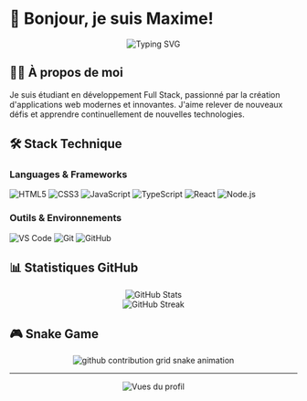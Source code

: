 # 👋 Bonjour, je suis Maxime!

<div align="center">
  <img src="https://readme-typing-svg.demolab.com?font=Fira+Code&pause=1000&color=2F81F7&center=true&vCenter=true&width=435&lines=D%C3%A9veloppeur+Full+Stack+en+formation;Passionn%C3%A9+par+le+code+et+l'innovation" alt="Typing SVG" />
</div>

## 👨‍💻 À propos de moi

Je suis étudiant en développement Full Stack, passionné par la création d'applications web modernes et innovantes. J'aime relever de nouveaux défis et apprendre continuellement de nouvelles technologies.

## 🛠️ Stack Technique

### Languages & Frameworks
![HTML5](https://img.shields.io/badge/HTML5-E34F26?style=for-the-badge&logo=html5&logoColor=white)
![CSS3](https://img.shields.io/badge/CSS3-1572B6?style=for-the-badge&logo=css3&logoColor=white)
![JavaScript](https://img.shields.io/badge/JavaScript-F7DF1E?style=for-the-badge&logo=javascript&logoColor=black)
![TypeScript](https://img.shields.io/badge/TypeScript-007ACC?style=for-the-badge&logo=typescript&logoColor=white)
![React](https://img.shields.io/badge/React-20232A?style=for-the-badge&logo=react&logoColor=61DAFB)
![Node.js](https://img.shields.io/badge/Node.js-43853D?style=for-the-badge&logo=node.js&logoColor=white)

### Outils & Environnements
![VS Code](https://img.shields.io/badge/Visual_Studio_Code-0078D4?style=for-the-badge&logo=visual%20studio%20code&logoColor=white)
![Git](https://img.shields.io/badge/GIT-E44C30?style=for-the-badge&logo=git&logoColor=white)
![GitHub](https://img.shields.io/badge/GitHub-100000?style=for-the-badge&logo=github&logoColor=white)

## 📊 Statistiques GitHub

<div align="center">
  <img src="https://github-readme-stats.vercel.app/api?username=msermet&show_icons=true&theme=tokyonight" alt="GitHub Stats" />
</div>

<div align="center">
  <img src="https://github-readme-streak-stats.herokuapp.com/?user=msermet&theme=tokyonight" alt="GitHub Streak" />
</div>

## 🎮 Snake Game

<div align="center">
  <picture>
    <source media="(prefers-color-scheme: dark)" srcset="https://raw.githubusercontent.com/msermet/msermet/output/github-contribution-grid-snake-dark.svg">
    <source media="(prefers-color-scheme: light)" srcset="https://raw.githubusercontent.com/msermet/msermet/output/github-contribution-grid-snake.svg">
    <img alt="github contribution grid snake animation" src="https://raw.githubusercontent.com/msermet/msermet/output/github-contribution-grid-snake.svg">
  </picture>
</div>

---

<div align="center">
  <img src="https://komarev.com/ghpvc/?username=msermet&color=blue&style=flat-square&label=Vues+du+profil" alt="Vues du profil" />
</div>
